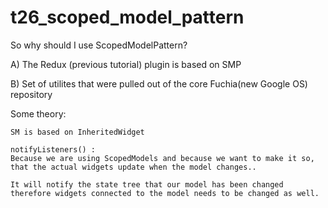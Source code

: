 # t26_scoped_model_pattern

So why should I use ScopedModelPattern?

A)  The Redux (previous tutorial) plugin is based on SMP

B)  Set of utilites that were pulled out of the core Fuchia(new Google OS) repository 
    
Some theory:

    SM is based on InheritedWidget 

    notifyListeners() : 
    Because we are using ScopedModels and because we want to make it so, 
    that the actual widgets update when the model changes.. 

    It will notify the state tree that our model has been changed therefore widgets connected to the model needs to be changed as well. 